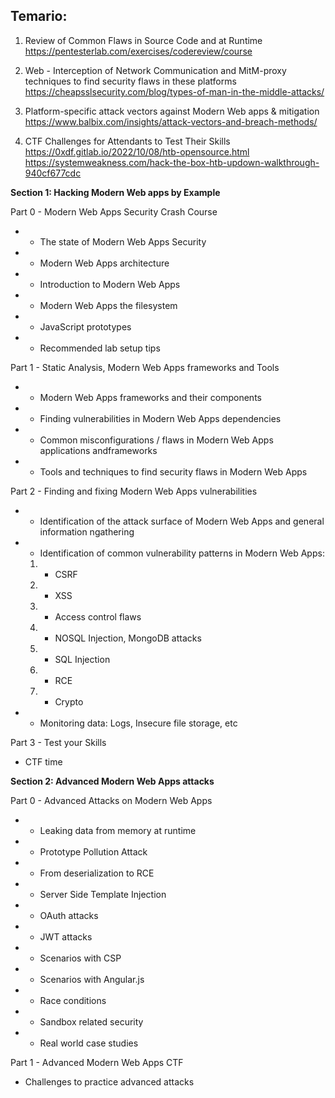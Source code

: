 
## Temario:

1.  Review of Common Flaws in Source Code and at Runtime
		https://pentesterlab.com/exercises/codereview/course
		
2. Web - Interception of Network Communication and MitM-proxy techniques to find security flaws in these platforms
		https://cheapsslsecurity.com/blog/types-of-man-in-the-middle-attacks/
		
3.  Platform-specific attack vectors against Modern Web apps & mitigation
		https://www.balbix.com/insights/attack-vectors-and-breach-methods/
		
4.  CTF Challenges for Attendants to Test Their Skills
		https://0xdf.gitlab.io/2022/10/08/htb-opensource.html
		https://systemweakness.com/hack-the-box-htb-updown-walkthrough-940cf677cdc
		

**Section 1: Hacking Modern Web apps by Example**

Part 0 - Modern Web Apps Security Crash Course
-   - The state of Modern Web Apps Security
-   - Modern Web Apps architecture
-   - Introduction to Modern Web Apps
-   - Modern Web Apps the filesystem
-   - JavaScript prototypes
-   - Recommended lab setup tips

Part 1 - Static Analysis, Modern Web Apps frameworks and Tools
-   - Modern Web Apps frameworks and their components
-   - Finding vulnerabilities in Modern Web Apps dependencies
-   - Common misconfigurations / flaws in Modern Web Apps applications andframeworks
-   - Tools and techniques to find security flaws in Modern Web Apps

Part 2 - Finding and fixing Modern Web Apps vulnerabilities
-   - Identification of the attack surface of Modern Web Apps and general information ngathering
-   - Identification of common vulnerability patterns in Modern Web Apps:
    1.  + CSRF
    2.  + XSS
    3.  + Access control flaws
    4.  + NOSQL Injection, MongoDB attacks
    5.  + SQL Injection
    6.  + RCE
    7.  + Crypto
-   - Monitoring data: Logs, Insecure file storage, etc

Part 3 - Test your Skills
- CTF time
  
**Section 2: Advanced Modern Web Apps attacks**

Part 0 - Advanced Attacks on Modern Web Apps
-   - Leaking data from memory at runtime
-   - Prototype Pollution Attack
-   - From deserialization to RCE
-   - Server Side Template Injection
-   - OAuth attacks
-   - JWT attacks
-   - Scenarios with CSP
-   - Scenarios with Angular.js
-   - Race conditions
-   - Sandbox related security
-   - Real world case studies

Part 1 - Advanced Modern Web Apps CTF
- Challenges to practice advanced attacks